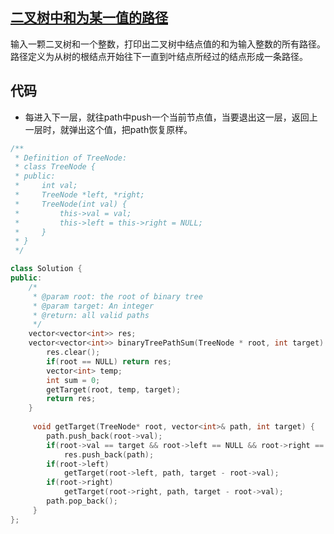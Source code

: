 ## [二叉树中和为某一值的路径](https://www.nowcoder.com/questionTerminal/b736e784e3e34731af99065031301bca)
输入一颗二叉树和一个整数，打印出二叉树中结点值的和为输入整数的所有路径。路径定义为从树的根结点开始往下一直到叶结点所经过的结点形成一条路径。

## 代码
* 每进入下一层，就往path中push一个当前节点值，当要退出这一层，返回上一层时，就弹出这个值，把path恢复原样。
```C++
/**
 * Definition of TreeNode:
 * class TreeNode {
 * public:
 *     int val;
 *     TreeNode *left, *right;
 *     TreeNode(int val) {
 *         this->val = val;
 *         this->left = this->right = NULL;
 *     }
 * }
 */

class Solution {
public:
    /*
     * @param root: the root of binary tree
     * @param target: An integer
     * @return: all valid paths
     */
    vector<vector<int>> res;
    vector<vector<int>> binaryTreePathSum(TreeNode * root, int target) {
        res.clear();
        if(root == NULL) return res;
        vector<int> temp;
        int sum = 0;
        getTarget(root, temp, target);
        return res;
    }
    
     void getTarget(TreeNode* root, vector<int>& path, int target) {
        path.push_back(root->val);
        if(root->val == target && root->left == NULL && root->right == NULL)
            res.push_back(path);
        if(root->left)
            getTarget(root->left, path, target - root->val);
        if(root->right)
            getTarget(root->right, path, target - root->val);
        path.pop_back();
     }
};
```
